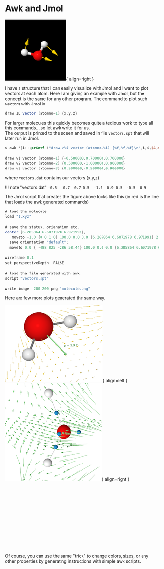 # Awk and Jmol 
![Water molecule](../images/molecule.png){ align=right }

I have a structure that I can easily visualize with Jmol and I want to plot vectors at each atom. Here I am giving an example with Jmol, but the concept is the same for any other program. The command to plot such vectors with Jmol is 

``` java
draw ID vector (atomno=1) {x,y,z}
```

For larger molecules this quickly becomes quite a tedious work to type all this commands... so let awk write it for us.  
The output is printed to the sceen and saved in file `vectors.spt` that will later run in Jmol.

``` awk hl_lines="1"
$ awk '{i++;printf ("draw v%i vector (atomno=%i) {%f,%f,%f}\n",i,i,$1,$2,$3)}' vectors.dat | tee vectors.spt

draw v1 vector (atomno=1) {-0.500000,0.700000,0.700000}
draw v2 vector (atomno=2) {0.500000,-1.000000,0.900000}
draw v3 vector (atomno=3) {0.500000,-0.500000,0.900000}
```

where `vectors.dat` contains our vectors (x,y,z)

!!! note "vectors.dat"
    ```
    -0.5   0.7  0.7
     0.5  -1.0  0.9
     0.5  -0.5  0.9
    ```

The Jmol script that creates the figure above looks like this (in red is the line that loads the awk generated commands)
``` java hl_lines="14"
# load the molecule
load "1.xyz"

# save the status, orianation etc.
center {6.285864 6.6071978 6.971991};
   moveto -1.0 {0 0 1 0} 100.0 0.0 0.0 {6.285864 6.6071978 6.971991} 2.1566827 {0 0 0} 0 0 0 3.0 0.0 0.0;
  save orientation "default";
  moveto 0.0 { -488 825 -286 58.44} 100.0 0.0 0.0 {6.285864 6.6071978 6.971991} 2.1566827 {0 0 0} 0 0 0 3.0 0.0 0.0;;

wireframe 0.1
set perspectiveDepth  FALSE

# load the file generated with awk
script "vectors.spt"

write image  200 200 png "molecule.png"
```

Here are few more plots generated the same way.

![GA](../images/GA.png){ align=left }
![GA](../images/water.png){ align=right }
<br/>
<br/>
<br/>
<br/>
<br/>
<br/>
<br/>
<br/>
<br/>
<br/>
<br/>
<br/>
<br/>
<br/>



Of course, you can use the same "trick" to change colors, sizes, or any other properties by generating instructions with simple awk scripts.
